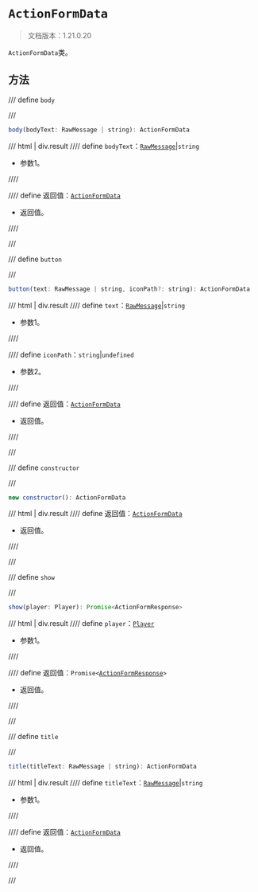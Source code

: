 # `ActionFormData`

> 文档版本：1.21.0.20

`ActionFormData`类。

## 方法

/// define
`body`


///

```js
body(bodyText: RawMessage | string): ActionFormData
```

/// html | div.result
//// define
`bodyText`：[`RawMessage`](../../server/internal/rawmessage.md)|`string`

- 参数1。


////

//// define
返回值：[`ActionFormData`](./actionformdata.md)

- 返回值。


////

///


/// define
`button`


///

```js
button(text: RawMessage | string, iconPath?: string): ActionFormData
```

/// html | div.result
//// define
`text`：[`RawMessage`](../../server/internal/rawmessage.md)|`string`

- 参数1。


////

//// define
`iconPath`：`string`|`undefined`

- 参数2。


////

//// define
返回值：[`ActionFormData`](./actionformdata.md)

- 返回值。


////

///


/// define
`constructor`


///

```js
new constructor(): ActionFormData
```

/// html | div.result
//// define
返回值：[`ActionFormData`](./actionformdata.md)

- 返回值。


////

///


/// define
`show`


///

```js
show(player: Player): Promise<ActionFormResponse>
```

/// html | div.result
//// define
`player`：[`Player`](../../server/internal/player.md)

- 参数1。


////

//// define
返回值：<code>Promise&lt;<a href="../actionformresponse/">ActionFormResponse</a>&gt;</code>

- 返回值。


////

///


/// define
`title`


///

```js
title(titleText: RawMessage | string): ActionFormData
```

/// html | div.result
//// define
`titleText`：[`RawMessage`](../../server/internal/rawmessage.md)|`string`

- 参数1。


////

//// define
返回值：[`ActionFormData`](./actionformdata.md)

- 返回值。


////

///

